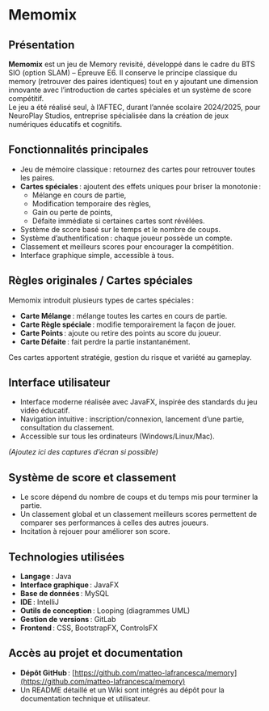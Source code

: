 # Memomix

## Présentation

**Memomix** est un jeu de Memory revisité, développé dans le cadre du BTS SIO (option SLAM) – Épreuve E6. Il conserve le principe classique du memory (retrouver des paires identiques) tout en y ajoutant une dimension innovante avec l’introduction de cartes spéciales et un système de score compétitif.  
Le jeu a été réalisé seul, à l’AFTEC, durant l’année scolaire 2024/2025, pour NeuroPlay Studios, entreprise spécialisée dans la création de jeux numériques éducatifs et cognitifs.

## Fonctionnalités principales

- Jeu de mémoire classique : retournez des cartes pour retrouver toutes les paires.
- **Cartes spéciales** : ajoutent des effets uniques pour briser la monotonie :
  - Mélange en cours de partie,
  - Modification temporaire des règles,
  - Gain ou perte de points,
  - Défaite immédiate si certaines cartes sont révélées.
- Système de score basé sur le temps et le nombre de coups.
- Système d’authentification : chaque joueur possède un compte.
- Classement et meilleurs scores pour encourager la compétition.
- Interface graphique simple, accessible à tous.

## Règles originales / Cartes spéciales

Memomix introduit plusieurs types de cartes spéciales :
- **Carte Mélange** : mélange toutes les cartes en cours de partie.
- **Carte Règle spéciale** : modifie temporairement la façon de jouer.
- **Carte Points** : ajoute ou retire des points au score du joueur.
- **Carte Défaite** : fait perdre la partie instantanément.

Ces cartes apportent stratégie, gestion du risque et variété au gameplay.

## Interface utilisateur

- Interface moderne réalisée avec JavaFX, inspirée des standards du jeu vidéo éducatif.
- Navigation intuitive : inscription/connexion, lancement d’une partie, consultation du classement.
- Accessible sur tous les ordinateurs (Windows/Linux/Mac).

*(Ajoutez ici des captures d’écran si possible)*

## Système de score et classement

- Le score dépend du nombre de coups et du temps mis pour terminer la partie.
- Un classement global et un classement meilleurs scores permettent de comparer ses performances à celles des autres joueurs.
- Incitation à rejouer pour améliorer son score.

## Technologies utilisées

- **Langage** : Java
- **Interface graphique** : JavaFX
- **Base de données** : MySQL
- **IDE** : IntelliJ
- **Outils de conception** : Looping (diagrammes UML)
- **Gestion de versions** : GitLab
- **Frontend** : CSS, BootstrapFX, ControlsFX

## Accès au projet et documentation

- **Dépôt GitHub** : [https://github.com/matteo-lafrancesca/memory](https://github.com/matteo-lafrancesca/memory)
- Un README détaillé et un Wiki sont intégrés au dépôt pour la documentation technique et utilisateur.
